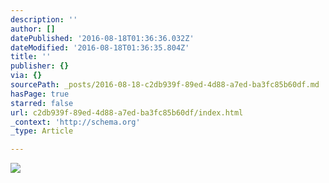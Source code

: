 ```yaml
---
description: ''
author: []
datePublished: '2016-08-18T01:36:36.032Z'
dateModified: '2016-08-18T01:36:35.804Z'
title: ''
publisher: {}
via: {}
sourcePath: _posts/2016-08-18-c2db939f-89ed-4d88-a7ed-ba3fc85b60df.md
hasPage: true
starred: false
url: c2db939f-89ed-4d88-a7ed-ba3fc85b60df/index.html
_context: 'http://schema.org'
_type: Article

---
```

![](https://the-grid-user-content.s3-us-west-2.amazonaws.com/26523983-ba79-484b-b260-8a609a76b419.jpg)